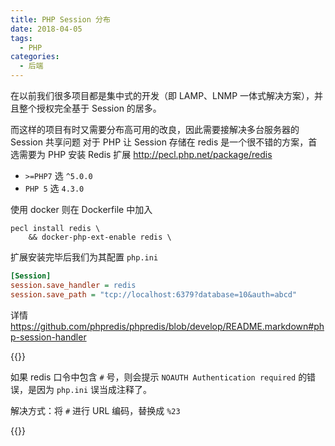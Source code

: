```yaml
---
title: PHP Session 分布
date: 2018-04-05
tags:
  - PHP
categories:
  - 后端
---
```


在以前我们很多项目都是集中式的开发（即 LAMP、LNMP 一体式解决方案），并且整个授权完全基于 Session 的居多。

而这样的项目有时又需要分布高可用的改良，因此需要接解决多台服务器的 Session 共享问题
对于 PHP 让 Session 存储在 redis 是一个很不错的方案，首选需要为 PHP 安装 Redis 扩展 http://pecl.php.net/package/redis

- `>=PHP7` 选 `^5.0.0`
- `PHP 5` 选 `4.3.0`

使用 docker 则在 Dockerfile 中加入

```shell
pecl install redis \
    && docker-php-ext-enable redis \
```

扩展安装完毕后我们为其配置 `php.ini`

```ini
[Session]
session.save_handler = redis
session.save_path = "tcp://localhost:6379?database=10&auth=abcd"
```

详情 https://github.com/phpredis/phpredis/blob/develop/README.markdown#php-session-handler

{{<hint info>}}

如果 redis 口令中包含 `#` 号，则会提示 `NOAUTH Authentication required` 的错误，是因为 `php.ini` 误当成注释了。

解决方式：将 `#` 进行 URL 编码，替换成 `%23`

{{</hint>}}
